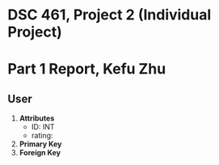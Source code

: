 # DSC 461, Project 2 (Individual Project)
# Part 1 Report, Kefu Zhu

## User

1. **Attributes**
	- ID: INT
	- rating: 
2. **Primary Key**
3. **Foreign Key**